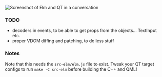 ![Screenshot of Elm and QT in a conversation](https://raw.githubusercontent.com/Janiczek/qt-elm-starter/master/doc/success.png)

### TODO

* decoders in events, to be able to get props from the objects... TextInput etc.
* proper VDOM diffing and patching, to do less stuff

### Notes

Note that this needs the `src-elm/elm.js` file to exist. Tweak your QT target
configs to run `make -C src-elm` before building the C++ and QML!

